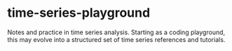 # time-series-playground
Notes and practice in time series analysis. Starting as a coding playground, this may evolve into a structured set of time series references and tutorials.
